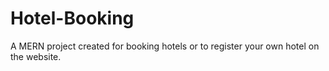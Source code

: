 # Hotel-Booking
A MERN project created for booking hotels or to register your own hotel on the website.
